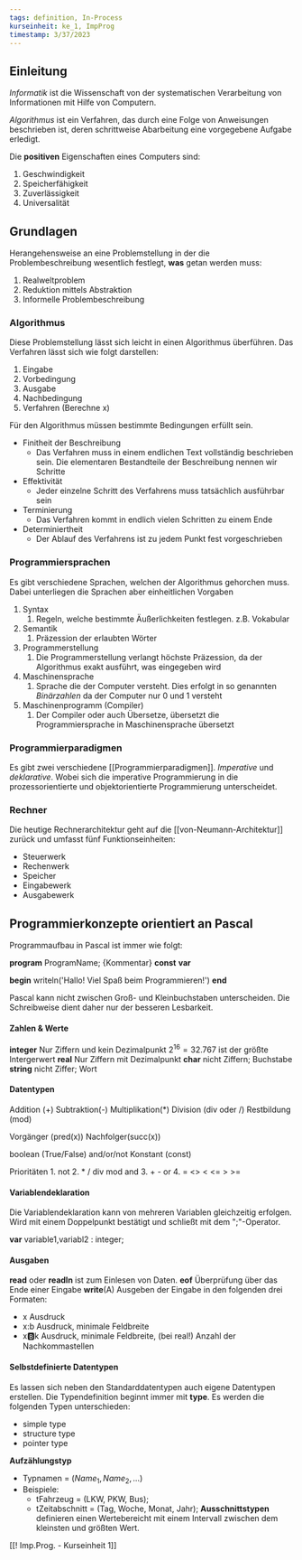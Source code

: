 ```yaml
---
tags: definition, In-Process
kurseinheit: ke_1, ImpProg
timestamp: 3/37/2023
---
```


## Einleitung
*Informatik* ist die Wissenschaft von der systematischen Verarbeitung von Informationen mit Hilfe von Computern.

*Algorithmus* ist ein Verfahren, das durch eine Folge von Anweisungen beschrieben ist, deren schrittweise Abarbeitung eine vorgegebene Aufgabe erledigt.

Die **positiven** Eigenschaften eines Computers sind:
1. Geschwindigkeit
2. Speicherfähigkeit
3. Zuverlässigkeit
4. Universalität

## Grundlagen
Herangehensweise an eine Problemstellung in der die Problembeschreibung wesentlich festlegt, **was** getan werden muss:
1. Realweltproblem
2. Reduktion mittels Abstraktion
3. Informelle Problembeschreibung

### Algorithmus
Diese Problemstellung lässt sich leicht in einen Algorithmus überführen. Das Verfahren lässt sich wie folgt darstellen:
1. Eingabe
2. Vorbedingung
3. Ausgabe
4. Nachbedingung
5. Verfahren (Berechne x)

Für den Algorithmus müssen bestimmte Bedingungen erfüllt sein.
- Finitheit der Beschreibung
	- Das Verfahren muss in einem endlichen Text vollständig beschrieben sein. Die elementaren Bestandteile der Beschreibung nennen wir Schritte
- Effektivität
	- Jeder einzelne Schritt des Verfahrens muss tatsächlich ausführbar sein
- Terminierung
	- Das Verfahren kommt in endlich vielen Schritten zu einem Ende
- Determiniertheit
	- Der Ablauf des Verfahrens ist zu jedem Punkt fest vorgeschrieben

### Programmiersprachen
Es gibt verschiedene Sprachen, welchen der Algorithmus gehorchen muss. Dabei unterliegen die Sprachen aber einheitlichen Vorgaben

1. Syntax
	1. Regeln, welche bestimmte Äußerlichkeiten festlegen. z.B. Vokabular
2. Semantik
	1. Präzession der erlaubten Wörter
3. Programmerstellung
	1. Die Programmerstellung verlangt höchste Präzession, da der Algorithmus exakt ausführt, was eingegeben wird
4. Maschinensprache
	1. Sprache die der Computer versteht. Dies erfolgt in so genannten *Binärzahlen* da der Computer nur 0 und 1 versteht
5. Maschinenprogramm (Compiler)
	1. Der Compiler oder auch Übersetze, übersetzt die Programmiersprache in Maschinensprache übersetzt

### Programmierparadigmen
Es gibt zwei verschiedene [[Programmierparadigmen]]. *Imperative* und *deklarative*. Wobei sich die imperative Programmierung in die prozessorientierte und objektorientierte Programmierung unterscheidet.

### Rechner
Die heutige Rechnerarchitektur geht auf die [[von-Neumann-Architektur]] zurück und umfasst fünf Funktionseinheiten:
- Steuerwerk
- Rechenwerk
- Speicher
- Eingabewerk
- Ausgabewerk

## Programmierkonzepte orientiert an Pascal
Programmaufbau in Pascal ist immer wie folgt:

**program** ProgramName;
{Kommentar}
**const**
**var**

**begin**
writeln('Hallo! Viel Spaß beim Programmieren!')
**end**

Pascal kann nicht zwischen Groß- und Kleinbuchstaben unterscheiden. Die Schreibweise dient daher nur der besseren Lesbarkeit.

#### Zahlen & Werte
**integer** 
	Nur Ziffern und kein Dezimalpunkt
	$2^{16}=32.767$ ist der größte Intergerwert
**real**
	Nur Ziffern mit Dezimalpunkt
**char**
	nicht Ziffern; Buchstabe
**string**
	nicht Ziffer; Wort

#### Datentypen
Addition (+)
Subtraktion(-)
Multiplikation(*)
Division (div oder /)
Restbildung (mod)

Vorgänger (pred(x))
Nachfolger(succ(x))

boolean (True/False)
and/or/not
Konstant (const)

Prioritäten
	1. not
	2. * / div mod and
	3. + - or
	4. = <> < <= > >=

#### Variablendeklaration
Die Variablendeklaration kann von mehreren Variablen gleichzeitig erfolgen. Wird mit einem Doppelpunkt bestätigt und schließt mit dem ";"-Operator.

**var**
variable1,variabl2 : integer;

#### Ausgaben
**read** oder **readln** ist zum Einlesen von Daten.
**eof** Überprüfung über das Ende einer Eingabe
**write**(A) Ausgeben der Eingabe in den folgenden drei Formaten:
- x Ausdruck
- x:b Ausdruck, minimale Feldbreite
- x:b:k  Ausdruck, minimale Feldbreite, (bei real!) Anzahl der Nachkommastellen

#### Selbstdefinierte Datentypen
Es lassen sich neben den Standarddatentypen auch eigene Datentypen erstellen. Die Typendefinition beginnt immer mit **type**. Es werden die folgenden Typen unterschieden:
- simple type
- structure type
- pointer type

**Aufzählungstyp** 
- Typnamen = ($Name_{1}, Name_{2},...$)
- Beispiele:
	- tFahrzeug = (LKW, PKW, Bus);
	- tZeitabschnitt = (Tag, Woche, Monat, Jahr);
**Ausschnittstypen** definieren einen Wertebereicht mit einem Intervall zwischen dem kleinsten und größten Wert.









[[! Imp.Prog. - Kurseinheit 1]]